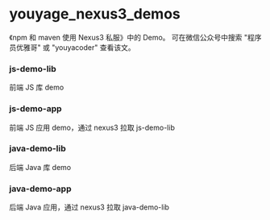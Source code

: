 # youyage_nexus3_demos

《npm 和 maven 使用 Nexus3 私服》中的 Demo。 可在微信公众号中搜索 "程序员优雅哥" 或 "youyacoder" 查看该文。

### js-demo-lib
前端 JS 库 demo

### js-demo-app
前端 JS 应用 demo，通过 nexus3 拉取 js-demo-lib

### java-demo-lib
后端 Java 库 demo

### java-demo-app
后端 Java 应用，通过 nexus3 拉取 java-demo-lib



